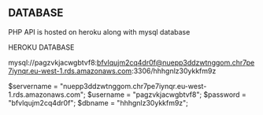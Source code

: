 ## DATABASE


PHP API is hosted on heroku along with mysql database

HEROKU DATABASE

mysql://pagzvkjacwgbtvf8:bfvlqujm2cq4dr0f@nuepp3ddzwtnggom.chr7pe7iynqr.eu-west-1.rds.amazonaws.com:3306/hhhgnlz30ykkfm9z

$servername = "nuepp3ddzwtnggom.chr7pe7iynqr.eu-west-1.rds.amazonaws.com";
$username = "pagzvkjacwgbtvf8";
$password = "bfvlqujm2cq4dr0f";
$dbname = "hhhgnlz30ykkfm9z";